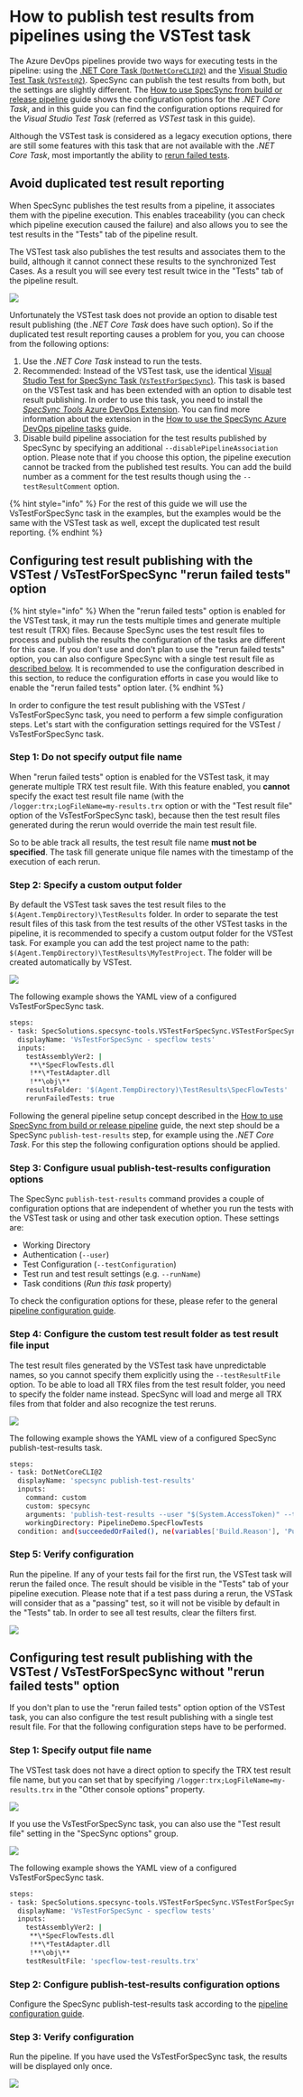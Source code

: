 # How to publish test results from pipelines using the VSTest task

The Azure DevOps pipelines provide two ways for executing tests in the pipeline: using the [.NET Core Task (`DotNetCoreCLI@2`)](https://learn.microsoft.com/en-us/azure/devops/pipelines/tasks/reference/dotnet-core-cli-v2?view=azure-pipelines) and the [Visual Studio Test Task (`VSTest@2`)](https://learn.microsoft.com/en-us/azure/devops/pipelines/tasks/reference/vstest-v2?view=azure-pipelines). SpecSync can publish the test results from both, but the settings are slightly different. The [How to use SpecSync from build or release pipeline](synchronizing-test-cases-from-build.md) guide shows the configuration options for the *.NET Core Task*, and in this guide you can find the configuration options required for the *Visual Studio Test Task* (referred as *VSTest* task in this guide).

Although the VSTest task is considered as a legacy execution options, there are still some features with this task that are not available with the *.NET Core Task*, most importantly the ability to [rerun failed tests](https://learn.microsoft.com/en-us/azure/devops/pipelines/tasks/reference/vstest-v2?view=azure-pipelines).

## Avoid duplicated test result reporting

When SpecSync publishes the test results from a pipeline, it associates them with the pipeline execution. This enables traceability (you can check which pipeline execution caused the failure) and also allows you to see the test results in the "Tests" tab of the pipeline result.

The VSTest task also publishes the test results and associates them to the build, although it cannot connect these results to the synchronized Test Cases. As a result you will see every test result twice in the "Tests" tab of the pipeline result. 

![](<../img/vstest-duplicated-test-results.png>)

Unfortunately the VSTest task does not provide an option to disable test result publishing (the *.NET Core Task* does have such option). So if the duplicated test result reporting causes a problem for you, you can choose from the following options:

1. Use the *.NET Core Task* instead to run the tests.
2. Recommended: Instead of the VSTest task, use the identical [Visual Studio Test for SpecSync Task (`VsTestForSpecSync`)](how-to-use-the-pipeline-tasks.md). This task is based on the VSTest task and has been extended with an option to disable test result publishing. In order to use this task, you need to install the [*SpecSync Tools* Azure DevOps Extension](https://marketplace.visualstudio.com/items?itemName=SpecSolutions.specsync-tools&targetId=3063ff79-1c38-4e95-ba9c-795b1d1eb32e). You can find more information about the extension in the [How to use the SpecSync Azure DevOps pipeline tasks](how-to-use-the-pipeline-tasks.md) guide.
3. Disable build pipeline association for the test results published by SpecSync by specifying an additional `--disablePipelineAssociation` option. Please note that if you choose this option, the pipeline execution cannot be tracked from the published test results. You can add the build number as a comment for the test results though using the `--testResultComment` option.

{% hint style="info" %}
For the rest of this guide we will use the VsTestForSpecSync task in the examples, but the examples would be the same with the VSTest task as well, except the duplicated test result reporting.
{% endhint %}

## Configuring test result publishing with the VSTest / VsTestForSpecSync "rerun failed tests" option <a href="vstest-rerun" id="vstest-rerun"></a>

{% hint style="info" %}
When the "rerun failed tests" option is enabled for the VSTest task, it may run the tests multiple times and generate multiple test result (TRX) files. Because SpecSync uses the test result files to process and publish the results the configuration of the tasks are different for this case. If you don't use and don't plan to use the "rerun failed tests" option, you can also configure SpecSync with a single test result file as [described below](#vstest-single-result). It is recommended to use the configuration described in this section, to reduce the configuration efforts in case you would like to enable the "rerun failed tests" option later.
{% endhint %}

In order to configure the test result publishing with the VSTest / VsTestForSpecSync task, you need to perform a few simple configuration steps. Let's start with the configuration settings required for the VSTest / VsTestForSpecSync task.

### Step 1: Do not specify output file name

When "rerun failed tests" option is enabled for the VSTest task, it may generate multiple TRX test result file. With this feature enabled, you **cannot** specify the exact test result file name (with the `/logger:trx;LogFileName=my-results.trx` option or with the "Test result file" option of the VsTestForSpecSync task), because then the test result files generated during the rerun would override the main test result file.

So to be able track all results, the test result file name **must not be specified**. The task fill generate unique file names with the timestamp of the execution of each rerun.

### Step 2: Specify a custom output folder

By default the VSTest task saves the test result files to the `$(Agent.TempDirectory)\TestResults` folder. In order to separate the test result files of this task from the test results of the other VSTest tasks in the pipeline, it is recommended to specify a custom output folder for the VSTest task. For example you can add the test project name to the path: `$(Agent.TempDirectory)\TestResults\MyTestProject`. The folder will be created automatically by VSTest.

![](<../img/vstest-specify-test-result-folder.png>)

The following example shows the YAML view of a configured VsTestForSpecSync task.

```bash
steps:
- task: SpecSolutions.specsync-tools.VSTestForSpecSync.VSTestForSpecSync@1
  displayName: 'VsTestForSpecSync - specflow tests'
  inputs:
    testAssemblyVer2: |
     **\*SpecFlowTests.dll
     !**\*TestAdapter.dll
     !**\obj\**
    resultsFolder: '$(Agent.TempDirectory)\TestResults\SpecFlowTests'
    rerunFailedTests: true
```

Following the general pipeline setup concept described in the [How to use SpecSync from build or release pipeline](synchronizing-test-cases-from-build.md) guide, the next step should be a SpecSync `publish-test-results` step, for example using the *.NET Core Task*. For this step the following configuration options should be applied.

### Step 3: Configure usual publish-test-results configuration options

The SpecSync `publish-test-results` command provides a couple of configuration options that are independent of whether you run the tests with the VSTest task or using and other task execution option. These settings are:

* Working Directory
* Authentication (`--user`)
* Test Configuration (`--testConfiguration`)
* Test run and test result settings (e.g. `--runName`)
* Task conditions (_Run this task_ property)

To check the configuration options for these, please refer to the general [pipeline configuration guide](synchronizing-test-cases-from-build.md#publish-test-results-step2).

### Step 4: Configure the custom test result folder as test result file input

The test result files generated by the VSTest task have unpredictable names, so you cannot specify them explicitly using the `--testResultFile` option. To be able to load all TRX files from the test result folder, you need to specify the folder name instead. SpecSync will load and merge all TRX files from that folder and also recognize the test reruns. 

![](<../img/vstest-specify-test-result-folder-as-input-for-specsync.png>)

The following example shows the YAML view of a configured SpecSync publish-test-results task.

```bash
steps:
- task: DotNetCoreCLI@2
  displayName: 'specsync publish-test-results'
  inputs:
    command: custom
    custom: specsync
    arguments: 'publish-test-results --user "$(System.AccessToken)" --testResultFile $(Agent.TempDirectory)\TestResults\SpecFlowTests --runName "SpecFlow Tests"'
    workingDirectory: PipelineDemo.SpecFlowTests
  condition: and(succeededOrFailed(), ne(variables['Build.Reason'], 'PullRequest'))
  ```

### Step 5: Verify configuration

Run the pipeline. If any of your tests fail for the first run, the VSTest task will rerun the failed once. The result should be visible in the "Tests" tab of your pipeline execution. Please note that if a test pass during a rerun, the VSTask will consider that as a "passing" test, so it will not be visible by default in the "Tests" tab. In order to see all test results, clear the filters first.

![](<../img/vstest-rerun-results.png>)

## Configuring test result publishing with the VSTest / VsTestForSpecSync without "rerun failed tests" option <a href="vstest-single-result" id="vstest-single-result"></a>

If you don't plan to use the "rerun failed tests" option option of the VSTest task, you can also configure the test result publishing with a single test result file. For that the following configuration steps have to be performed.

### Step 1: Specify output file name

The VSTest task does not have a direct option to specify the TRX test result file name, but you can set that by specifying `/logger:trx;LogFileName=my-results.trx` in the "Other console options" property. 

![](<../img/vstest-single-test-result-file.png>)

If you use the VsTestForSpecSync task, you can also use the "Test result file" setting in the "SpecSync options" group. 

![](<../img/vstest-single-test-result-file-VSTestForSpecSync.png>)

The following example shows the YAML view of a configured VsTestForSpecSync task.

```bash
steps:
- task: SpecSolutions.specsync-tools.VSTestForSpecSync.VSTestForSpecSync@1
  displayName: 'VsTestForSpecSync - specflow tests'
  inputs:
    testAssemblyVer2: |
     **\*SpecFlowTests.dll
     !**\*TestAdapter.dll
     !**\obj\**
    testResultFile: 'specflow-test-results.trx'
```

### Step 2: Configure publish-test-results configuration options

Configure the SpecSync publish-test-results task according to the [pipeline configuration guide](synchronizing-test-cases-from-build.md#publish-test-results-step2).

### Step 3: Verify configuration

Run the pipeline. If you have used the VsTestForSpecSync task, the results will be displayed only once.

![](<../img/vstest-results.png>)
